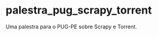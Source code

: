 palestra_pug_scrapy_torrent
===========================

Uma palestra para o PUG-PE sobre Scrapy e Torrent.
